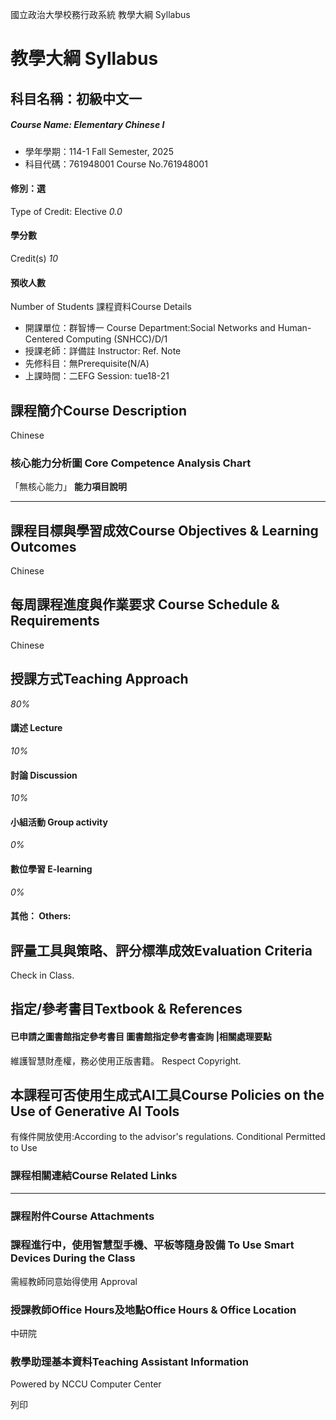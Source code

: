 國立政治大學校務行政系統 教學大綱 Syllabus
# 教學大綱 Syllabus
##  科目名稱：初級中文一
#####  Course Name: Elementary Chinese I
  * 學年學期：114-1 Fall Semester, 2025 
  * 科目代碼：761948001 Course No.761948001


#### 修別：選
Type of Credit: Elective 
_0.0_
#### 學分數
Credit(s)
_10_
#### 預收人數
Number of Students
課程資料Course Details
  * 開課單位：群智博一 Course Department:Social Networks and Human-Centered Computing (SNHCC)/D/1 
  * 授課老師：詳備註 Instructor: Ref. Note 
  * 先修科目：無Prerequisite(N/A)
  * 上課時間：二EFG Session: tue18-21


##  課程簡介Course Description
Chinese
###  核心能力分析圖 Core Competence Analysis Chart
「無核心能力」 
**能力項目說明**
* * *
##  課程目標與學習成效Course Objectives & Learning Outcomes 
Chinese
##  每周課程進度與作業要求 Course Schedule & Requirements
Chinese
##  授課方式Teaching Approach
_80%_
####  講述 Lecture
_10%_
####  討論 Discussion
_10%_
####  小組活動 Group activity
_0%_
####  數位學習 E-learning
_0%_
####  其他： Others:
##  評量工具與策略、評分標準成效Evaluation Criteria
Check in Class.
##  指定/參考書目Textbook & References
####  已申請之圖書館指定參考書目  圖書館指定參考書查詢 |相關處理要點
維護智慧財產權，務必使用正版書籍。 Respect Copyright.
##  本課程可否使用生成式AI工具Course Policies on the Use of Generative AI Tools
有條件開放使用:According to the advisor's regulations. Conditional Permitted to Use 
###  課程相關連結Course Related Links
* * *
###  課程附件Course Attachments
###  課程進行中，使用智慧型手機、平板等隨身設備 To Use Smart Devices During the Class
需經教師同意始得使用  Approval
###  授課教師Office Hours及地點Office Hours & Office Location
中研院
###  教學助理基本資料Teaching Assistant Information
Powered by NCCU Computer Center
  
列印
